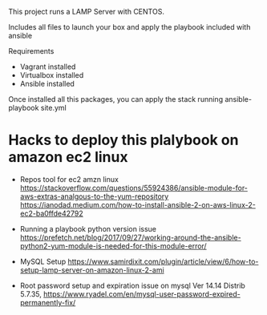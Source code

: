 This project runs a LAMP Server with CENTOS.

Includes all files to launch your box and apply the playbook included with ansible

Requirements

- Vagrant installed
- Virtualbox installed
- Ansible installed

Once installed all this packages, you can apply the stack running
ansible-playbook site.yml 

# Hacks to deploy this plalybook on amazon ec2 linux
 - Repos tool for ec2 amzn linux
    https://stackoverflow.com/questions/55924386/ansible-module-for-aws-extras-analgous-to-the-yum-repository
    https://ianodad.medium.com/how-to-install-ansible-2-on-aws-linux-2-ec2-ba0ffde42792
 - Running a playbook python version issue
    https://prefetch.net/blog/2017/09/27/working-around-the-ansible-python2-yum-module-is-needed-for-this-module-error/
 - MySQL Setup
    https://www.samirdixit.com/plugin/article/view/6/how-to-setup-lamp-server-on-amazon-linux-2-ami
 
 - Root password setup and expiration issue on mysql  Ver 14.14 Distrib 5.7.35, 
    https://www.ryadel.com/en/mysql-user-password-expired-permanently-fix/
